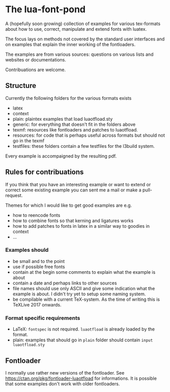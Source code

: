 # The lua-font-pond

A (hopefully soon growing) collection of examples for various tex-formats about how to use, correct, manipulate and extend fonts with luatex.

The focus lays on methods not covered by the standard user interfaces and on examples that explain the inner working of the fontloaders.
 

The examples are from various sources: questions on various lists and websites or documentations.

Contribuations are welcome.  



##  Structure

Currently the following folders for the various formats exists

- latex
- context
- plain: plaintex examples that load luaotfload.sty
- generic: for everything that doesn't fit in the folders above
- texmf: resources like fontloaders and patches to luaotfload.
- resources:  for code that is perhaps useful across formats but should not go in the texmf
- testfiles: these folders contain a few testfiles for the l3build system.

Every example is accompaigned by the resulting pdf. 

## Rules for contribuations

If you think that you have an interesting example or want to extend or correct some existing example you can sent me a mail or make a pull-request.

Themes for which I would like to get good examples are e.g.

- how to reencode fonts
- how to combine fonts so that kerning and ligatures works 
- how to add patches to fonts in latex in a similar way to goodies in context
- ...

### Examples should 

- be small and to the point
- use if possible free fonts 
- contain at the begin some comments to explain what the example is about
- contain a date and perhaps links to other sources
- file names should use only ASCII and give some indication what the example is about. I didn't try yet to setup some naming system.
- be compilable with a current TeX-system. As the time of writing this is TeXLive 2017 onwards.

### Format specific requirements

- LaTeX: `fontspec` is not required. `luaotfload` is already loaded by the format.
- plain: examples that should go in `plain` folder should contain `input luaotfload.sty`

## Fontloader

I  normally use rather new versions of the fontloader. See <https://ctan.org/pkg/fontloader-luaotfload>
for informations. It is possible that some examples don't work with older fontloaders.

 


